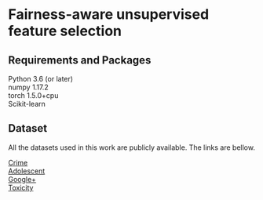# Fairness-aware unsupervised feature selection
## Requirements and Packages
Python 3.6 (or later)  
numpy 1.17.2  
torch 1.5.0+cpu  
Scikit-learn

## Dataset
All the datasets used in this work are publicly available. The links are bellow.  
  
[Crime](http://archive.ics.uci.edu/ml/datasets/Communities+and+Crime+Unnormalized)  
[Adolescent](https://www.thearda.com/)  
[Google+](http://snap.stanford.edu/data/ego-Gplus.html)  
[Toxicity](https://www.kaggle.com/c/jigsaw-unintended-bias-in-toxicityclassification/)
